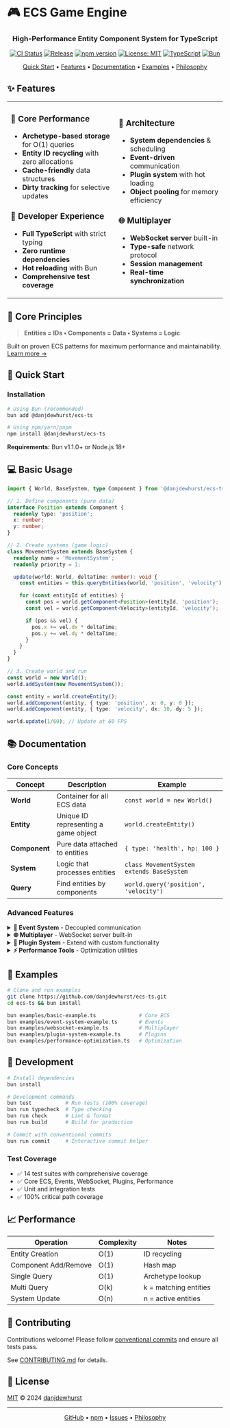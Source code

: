 # 🎮 ECS Game Engine

<div align="center">
  <h3>High-Performance Entity Component System for TypeScript</h3>
  <p>
    <a href="https://github.com/danjdewhurst/ecs-ts/actions/workflows/ci.yml"><img src="https://github.com/danjdewhurst/ecs-ts/actions/workflows/ci.yml/badge.svg" alt="CI Status" /></a>
    <a href="https://github.com/danjdewhurst/ecs-ts/actions/workflows/release-please.yml"><img src="https://github.com/danjdewhurst/ecs-ts/actions/workflows/release-please.yml/badge.svg" alt="Release" /></a>
    <a href="https://www.npmjs.com/package/@danjdewhurst/ecs-ts"><img src="https://img.shields.io/npm/v/@danjdewhurst/ecs-ts.svg" alt="npm version" /></a>
    <a href="https://opensource.org/licenses/MIT"><img src="https://img.shields.io/badge/License-MIT-yellow.svg" alt="License: MIT" /></a>
    <a href="https://www.typescriptlang.org/"><img src="https://img.shields.io/badge/TypeScript-5.0+-blue?logo=typescript&logoColor=white" alt="TypeScript" /></a>
    <a href="https://bun.sh/"><img src="https://img.shields.io/badge/Runtime-Bun-000?logo=bun&logoColor=white" alt="Bun" /></a>
  </p>
  <p>
    <a href="#-quick-start">Quick Start</a> •
    <a href="#-features">Features</a> •
    <a href="#-documentation">Documentation</a> •
    <a href="#-examples">Examples</a> •
    <a href="PHILOSOPHY.md">Philosophy</a>
  </p>
</div>

## ✨ Features

<table>
<tr>
<td width="50%">

### 🚀 Core Performance
- **Archetype-based storage** for O(1) queries
- **Entity ID recycling** with zero allocations
- **Cache-friendly** data structures
- **Dirty tracking** for selective updates

### 🎯 Developer Experience
- **Full TypeScript** with strict typing
- **Zero runtime dependencies**
- **Hot reloading** with Bun
- **Comprehensive test coverage**

</td>
<td width="50%">

### 🧩 Architecture
- **System dependencies** & scheduling
- **Event-driven** communication
- **Plugin system** with hot loading
- **Object pooling** for memory efficiency

### 🌐 Multiplayer
- **WebSocket server** built-in
- **Type-safe** network protocol
- **Session management**
- **Real-time synchronization**

</td>
</tr>
</table>

## 📜 Core Principles

> **Entities = IDs • Components = Data • Systems = Logic**

Built on proven ECS patterns for maximum performance and maintainability. [Learn more →](PHILOSOPHY.md)

## 🚀 Quick Start

### Installation

```bash
# Using Bun (recommended)
bun add @danjdewhurst/ecs-ts

# Using npm/yarn/pnpm
npm install @danjdewhurst/ecs-ts
```

**Requirements:** Bun v1.1.0+ or Node.js 18+

## 💻 Basic Usage

```typescript
import { World, BaseSystem, type Component } from '@danjdewhurst/ecs-ts';

// 1. Define components (pure data)
interface Position extends Component {
  readonly type: 'position';
  x: number;
  y: number;
}

// 2. Create systems (game logic)
class MovementSystem extends BaseSystem {
  readonly name = 'MovementSystem';
  readonly priority = 1;

  update(world: World, deltaTime: number): void {
    const entities = this.queryEntities(world, 'position', 'velocity');

    for (const entityId of entities) {
      const pos = world.getComponent<Position>(entityId, 'position');
      const vel = world.getComponent<Velocity>(entityId, 'velocity');

      if (pos && vel) {
        pos.x += vel.dx * deltaTime;
        pos.y += vel.dy * deltaTime;
      }
    }
  }
}

// 3. Create world and run
const world = new World();
world.addSystem(new MovementSystem());

const entity = world.createEntity();
world.addComponent(entity, { type: 'position', x: 0, y: 0 });
world.addComponent(entity, { type: 'velocity', dx: 10, dy: 5 });

world.update(1/60); // Update at 60 FPS
```

## 📚 Documentation

### Core Concepts

| Concept | Description | Example |
|---------|-------------|----------|
| **World** | Container for all ECS data | `const world = new World()` |
| **Entity** | Unique ID representing a game object | `world.createEntity()` |
| **Component** | Pure data attached to entities | `{ type: 'health', hp: 100 }` |
| **System** | Logic that processes entities | `class MovementSystem extends BaseSystem` |
| **Query** | Find entities by components | `world.query('position', 'velocity')` |

### Advanced Features

<details>
<summary><b>📡 Event System</b> - Decoupled communication</summary>

```typescript
// Subscribe to events
world.subscribeToEvent('player-death', (event) => {
  console.log(`Player ${event.data.playerId} died`);
});

// Emit events
world.emitEvent({
  type: 'player-death',
  timestamp: Date.now(),
  data: { playerId: entity }
});
```
</details>

<details>
<summary><b>🌐 Multiplayer</b> - WebSocket server built-in</summary>

```typescript
import { GameServer } from '@danjdewhurst/ecs-ts/websocket';

const server = new GameServer(world, {
  port: 3000,
  maxClients: 100
});

await server.start();
```
</details>

<details>
<summary><b>🔌 Plugin System</b> - Extend with custom functionality</summary>

```typescript
class MyPlugin implements Plugin {
  readonly name = 'MyPlugin';
  readonly version = '1.0.0';

  async initialize(world: World): Promise<void> {
    // Setup systems, components, etc.
  }
}

const pluginManager = new PluginManager();
await pluginManager.loadPlugin(new MyPlugin());
await pluginManager.initializeAll(world);
```
</details>

<details>
<summary><b>⚡ Performance Tools</b> - Optimization utilities</summary>

```typescript
// Object pooling
const bulletPool = new ObjectPool(
  () => ({ x: 0, y: 0, active: false }),
  (bullet) => { bullet.active = false; }
);

// Dirty tracking for selective updates
world.dirtyTracker.markDirty(entityId, 'position');
```
</details>


## 🧩 Examples

```bash
# Clone and run examples
git clone https://github.com/danjdewhurst/ecs-ts.git
cd ecs-ts && bun install

bun examples/basic-example.ts              # Core ECS
bun examples/event-system-example.ts       # Events
bun examples/websocket-example.ts          # Multiplayer
bun examples/plugin-system-example.ts      # Plugins
bun examples/performance-optimization.ts   # Optimization
```

## 🧩 Development

```bash
# Install dependencies
bun install

# Development commands
bun test           # Run tests (100% coverage)
bun run typecheck  # Type checking
bun run check      # Lint & format
bun run build      # Build for production

# Commit with conventional commits
bun run commit     # Interactive commit helper
```

### Test Coverage

- ✅ 14 test suites with comprehensive coverage
- ✅ Core ECS, Events, WebSocket, Plugins, Performance
- ✅ Unit and integration tests
- ✅ 100% critical path coverage

## 📈 Performance

| Operation | Complexity | Notes |
|-----------|------------|-------|
| Entity Creation | O(1) | ID recycling |
| Component Add/Remove | O(1) | Hash map |
| Single Query | O(1) | Archetype lookup |
| Multi Query | O(k) | k = matching entities |
| System Update | O(n) | n = active entities |

## 🤝 Contributing

Contributions welcome! Please follow [conventional commits](https://www.conventionalcommits.org/) and ensure all tests pass.

See [CONTRIBUTING.md](CONTRIBUTING.md) for details.

## 📄 License

[MIT](LICENSE) © 2024 [danjdewhurst](https://github.com/danjdewhurst)

---

<div align="center">
  <p>
    <a href="https://github.com/danjdewhurst/ecs-ts">GitHub</a> •
    <a href="https://www.npmjs.com/package/@danjdewhurst/ecs-ts">npm</a> •
    <a href="https://github.com/danjdewhurst/ecs-ts/issues">Issues</a> •
    <a href="PHILOSOPHY.md">Philosophy</a>
  </p>
</div>
